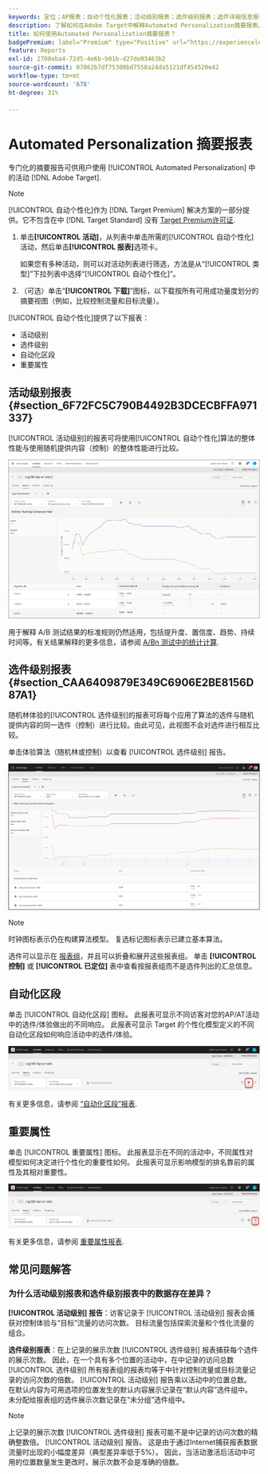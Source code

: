 ```yaml
---
keywords: 定位；AP报表；自动个性化报表；活动级别报表；选件级别报表；选件详细信息报表；常见问题解答
description: 了解如何在Adobe Target中解释Automated Personalization摘要报表。 您可以从此报表切换到自动化区段和重要属性报表。
title: 如何使用Automated Personalization摘要报表？
badgePremium: label="Premium" type="Positive" url="https://experienceleague.adobe.com/docs/target/using/introduction/intro.html?lang=en#premium newtab=true" tooltip="See what's included in Target Premium."
feature: Reports
exl-id: 2708eba4-72d5-4e6b-b01b-d27de03463b2
source-git-commit: 07062b7df75300bd7558a24da5121df454520e42
workflow-type: tm+mt
source-wordcount: '678'
ht-degree: 31%

---
```


# Automated Personalization 摘要报表

专门化的摘要报告可供用户使用 [!UICONTROL Automated Personalization] 中的活动 [!DNL Adobe Target].

>[!NOTE]
>
>[!UICONTROL 自动个性化]作为 [!DNL Target Premium] 解决方案的一部分提供。它不包含在中 [!DNL Target Standard] 没有 [Target Premium许可证](/help/main/c-intro/intro.md#premium).

1. 单击&#x200B;**[!UICONTROL 活动]**，从列表中单击所需的[!UICONTROL 自动个性化]活动，然后单击&#x200B;**[!UICONTROL 报表]**&#x200B;选项卡。

   如果您有多种活动，则可以对活动列表进行筛选，方法是从“[!UICONTROL 类型]”下拉列表中选择“[!UICONTROL 自动个性化]”。

1. （可选）单击“**[!UICONTROL 下载]**”图标，以下载按所有可用成功量度划分的摘要视图（例如，比较控制流量和目标流量）。

[!UICONTROL 自动个性化]提供了以下报表：

* 活动级别
* 选件级别
* 自动化区段
* 重要属性

## 活动级别报表 {#section_6F72FC5C790B4492B3DCECBFFA971337}

[!UICONTROL 活动级别]的报表可将使用[!UICONTROL 自动个性化]算法的整体性能与使用随机提供内容（控制）的整体性能进行比较。

![活动级别的报表](/help/main/c-reports/assets/box_plot_ap.png)

用于解释 A/B 测试结果的标准规则仍然适用，包括提升度、置信度、趋势、持续时间等。有关结果解释的更多信息，请参阅 [A/Bn 测试中的统计计算](/help/main/c-reports/statistical-methodology/statistical-calculations.md).

## 选件级别报表 {#section_CAA6409879E349C6906E2BE8156D87A1}

随机林体验的[!UICONTROL 选件级别]的报表可将每个应用了算法的选件与随机提供内容的同一选件（控制）进行比较。由此可见，此视图不会对选件进行相互比较。

单击体验算法（随机林或控制）以查看 [!UICONTROL 选件级别] 报告。

![Adobe Target中的选件级别报表](/help/main/c-reports/assets/ap_OfferLevelRpt.png)

>[!NOTE]
>
>时钟图标表示仍在构建算法模型。 复选标记图标表示已建立基本算法。

选件可以显示在 [报表组](/help/main/c-activities/t-automated-personalization/offer-reporting-groups-in-automated-personalization.md)，并且可以折叠和展开这些报表组。 单击 **[!UICONTROL 控制]** 或 **[!UICONTROL 已定位]** 表中查看按报表组而不是选件列出的汇总信息。

## 自动化区段

单击 [!UICONTROL 自动化区段] 图标。 此报表可显示不同访客对您的AP/AT活动中的选件/体验做出的不同响应。 此报表可显示 Target 的个性化模型定义的不同自动化区段如何响应活动中的选件/体验。

![“自动化区段”图标](/help/main/c-reports/assets/icon-automated-sements-ap.png)

有关更多信息，请参阅 [“自动化区段”报表](/help/main/c-reports/c-personalization-insights-reports/automated-segments-report.md).

## 重要属性

单击 [!UICONTROL 重要属性] 图标。 此报表显示在不同的活动中，不同属性对模型如何决定进行个性化的重要性如何。 此报表可显示影响模型的排名靠前的属性及其相对重要性。

![“重要属性”图标](/help/main/c-reports/assets/icon-important-attributes-ap.png)

有关更多信息，请参阅 [重要属性报表](/help/main/c-reports/c-personalization-insights-reports/important-attributes-report.md).

## 常见问题解答

### 为什么活动级别报表和选件级别报表中的数据存在差异？

**[!UICONTROL 活动级别] 报告**：访客记录于 [!UICONTROL 活动级别] 报表会捕获对控制体验与“目标”流量的访问次数。 目标流量包括探索流量和个性化流量的组合。

**选件级别报表**：在上记录的展示次数 [!UICONTROL 选件级别] 报表捕获每个选件的展示次数。 因此，在一个具有多个位置的活动中，在中记录的访问总数 [!UICONTROL 选件级别] 所有报表组的报表均等于中针对控制流量或目标流量记录的访问次数的倍数。 [!UICONTROL 活动级别] 报告乘以活动中的位置总数。 在默认内容为可用选项的位置发生的默认内容展示记录在“默认内容”选件组中。 未分配给报表组的选件展示次数记录在“未分组”选件组中。

>[!NOTE]
>
>上记录的展示次数 [!UICONTROL 选件级别] 报表可能不是中记录的访问次数的精确整数倍。 [!UICONTROL 活动级别] 报告。 这是由于通过Internet捕获报表数据流量时出现的小幅度差异（典型差异率低于5%）。 因此，当活动激活后活动中可用的位置数量发生更改时，展示次数不会是准确的倍数。
